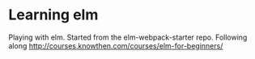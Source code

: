 # Learning elm

Playing with elm. Started from the elm-webpack-starter repo.
Following along http://courses.knowthen.com/courses/elm-for-beginners/